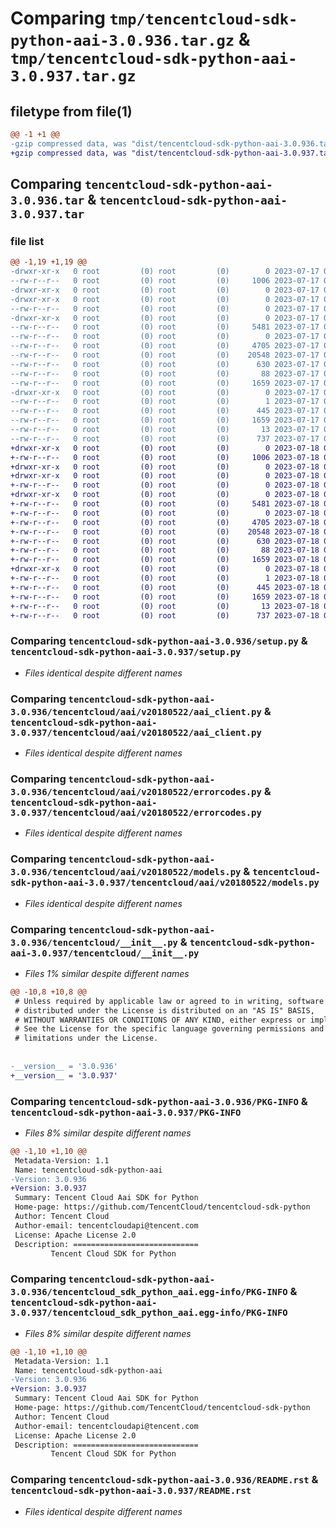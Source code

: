 # Comparing `tmp/tencentcloud-sdk-python-aai-3.0.936.tar.gz` & `tmp/tencentcloud-sdk-python-aai-3.0.937.tar.gz`

## filetype from file(1)

```diff
@@ -1 +1 @@
-gzip compressed data, was "dist/tencentcloud-sdk-python-aai-3.0.936.tar", last modified: Mon Jul 17 00:14:40 2023, max compression
+gzip compressed data, was "dist/tencentcloud-sdk-python-aai-3.0.937.tar", last modified: Tue Jul 18 00:15:37 2023, max compression
```

## Comparing `tencentcloud-sdk-python-aai-3.0.936.tar` & `tencentcloud-sdk-python-aai-3.0.937.tar`

### file list

```diff
@@ -1,19 +1,19 @@
-drwxr-xr-x   0 root         (0) root         (0)        0 2023-07-17 00:14:40.000000 tencentcloud-sdk-python-aai-3.0.936/
--rw-r--r--   0 root         (0) root         (0)     1006 2023-07-17 00:14:40.000000 tencentcloud-sdk-python-aai-3.0.936/setup.py
-drwxr-xr-x   0 root         (0) root         (0)        0 2023-07-17 00:14:40.000000 tencentcloud-sdk-python-aai-3.0.936/tencentcloud/
-drwxr-xr-x   0 root         (0) root         (0)        0 2023-07-17 00:14:40.000000 tencentcloud-sdk-python-aai-3.0.936/tencentcloud/aai/
--rw-r--r--   0 root         (0) root         (0)        0 2023-07-17 00:14:40.000000 tencentcloud-sdk-python-aai-3.0.936/tencentcloud/aai/__init__.py
-drwxr-xr-x   0 root         (0) root         (0)        0 2023-07-17 00:14:40.000000 tencentcloud-sdk-python-aai-3.0.936/tencentcloud/aai/v20180522/
--rw-r--r--   0 root         (0) root         (0)     5481 2023-07-17 00:14:40.000000 tencentcloud-sdk-python-aai-3.0.936/tencentcloud/aai/v20180522/aai_client.py
--rw-r--r--   0 root         (0) root         (0)        0 2023-07-17 00:14:40.000000 tencentcloud-sdk-python-aai-3.0.936/tencentcloud/aai/v20180522/__init__.py
--rw-r--r--   0 root         (0) root         (0)     4705 2023-07-17 00:14:40.000000 tencentcloud-sdk-python-aai-3.0.936/tencentcloud/aai/v20180522/errorcodes.py
--rw-r--r--   0 root         (0) root         (0)    20548 2023-07-17 00:14:40.000000 tencentcloud-sdk-python-aai-3.0.936/tencentcloud/aai/v20180522/models.py
--rw-r--r--   0 root         (0) root         (0)      630 2023-07-17 00:14:40.000000 tencentcloud-sdk-python-aai-3.0.936/tencentcloud/__init__.py
--rw-r--r--   0 root         (0) root         (0)       88 2023-07-17 00:14:40.000000 tencentcloud-sdk-python-aai-3.0.936/setup.cfg
--rw-r--r--   0 root         (0) root         (0)     1659 2023-07-17 00:14:40.000000 tencentcloud-sdk-python-aai-3.0.936/PKG-INFO
-drwxr-xr-x   0 root         (0) root         (0)        0 2023-07-17 00:14:40.000000 tencentcloud-sdk-python-aai-3.0.936/tencentcloud_sdk_python_aai.egg-info/
--rw-r--r--   0 root         (0) root         (0)        1 2023-07-17 00:14:40.000000 tencentcloud-sdk-python-aai-3.0.936/tencentcloud_sdk_python_aai.egg-info/dependency_links.txt
--rw-r--r--   0 root         (0) root         (0)      445 2023-07-17 00:14:40.000000 tencentcloud-sdk-python-aai-3.0.936/tencentcloud_sdk_python_aai.egg-info/SOURCES.txt
--rw-r--r--   0 root         (0) root         (0)     1659 2023-07-17 00:14:40.000000 tencentcloud-sdk-python-aai-3.0.936/tencentcloud_sdk_python_aai.egg-info/PKG-INFO
--rw-r--r--   0 root         (0) root         (0)       13 2023-07-17 00:14:40.000000 tencentcloud-sdk-python-aai-3.0.936/tencentcloud_sdk_python_aai.egg-info/top_level.txt
--rw-r--r--   0 root         (0) root         (0)      737 2023-07-17 00:14:40.000000 tencentcloud-sdk-python-aai-3.0.936/README.rst
+drwxr-xr-x   0 root         (0) root         (0)        0 2023-07-18 00:15:37.000000 tencentcloud-sdk-python-aai-3.0.937/
+-rw-r--r--   0 root         (0) root         (0)     1006 2023-07-18 00:15:37.000000 tencentcloud-sdk-python-aai-3.0.937/setup.py
+drwxr-xr-x   0 root         (0) root         (0)        0 2023-07-18 00:15:37.000000 tencentcloud-sdk-python-aai-3.0.937/tencentcloud/
+drwxr-xr-x   0 root         (0) root         (0)        0 2023-07-18 00:15:37.000000 tencentcloud-sdk-python-aai-3.0.937/tencentcloud/aai/
+-rw-r--r--   0 root         (0) root         (0)        0 2023-07-18 00:15:37.000000 tencentcloud-sdk-python-aai-3.0.937/tencentcloud/aai/__init__.py
+drwxr-xr-x   0 root         (0) root         (0)        0 2023-07-18 00:15:37.000000 tencentcloud-sdk-python-aai-3.0.937/tencentcloud/aai/v20180522/
+-rw-r--r--   0 root         (0) root         (0)     5481 2023-07-18 00:15:37.000000 tencentcloud-sdk-python-aai-3.0.937/tencentcloud/aai/v20180522/aai_client.py
+-rw-r--r--   0 root         (0) root         (0)        0 2023-07-18 00:15:37.000000 tencentcloud-sdk-python-aai-3.0.937/tencentcloud/aai/v20180522/__init__.py
+-rw-r--r--   0 root         (0) root         (0)     4705 2023-07-18 00:15:37.000000 tencentcloud-sdk-python-aai-3.0.937/tencentcloud/aai/v20180522/errorcodes.py
+-rw-r--r--   0 root         (0) root         (0)    20548 2023-07-18 00:15:37.000000 tencentcloud-sdk-python-aai-3.0.937/tencentcloud/aai/v20180522/models.py
+-rw-r--r--   0 root         (0) root         (0)      630 2023-07-18 00:15:37.000000 tencentcloud-sdk-python-aai-3.0.937/tencentcloud/__init__.py
+-rw-r--r--   0 root         (0) root         (0)       88 2023-07-18 00:15:37.000000 tencentcloud-sdk-python-aai-3.0.937/setup.cfg
+-rw-r--r--   0 root         (0) root         (0)     1659 2023-07-18 00:15:37.000000 tencentcloud-sdk-python-aai-3.0.937/PKG-INFO
+drwxr-xr-x   0 root         (0) root         (0)        0 2023-07-18 00:15:37.000000 tencentcloud-sdk-python-aai-3.0.937/tencentcloud_sdk_python_aai.egg-info/
+-rw-r--r--   0 root         (0) root         (0)        1 2023-07-18 00:15:37.000000 tencentcloud-sdk-python-aai-3.0.937/tencentcloud_sdk_python_aai.egg-info/dependency_links.txt
+-rw-r--r--   0 root         (0) root         (0)      445 2023-07-18 00:15:37.000000 tencentcloud-sdk-python-aai-3.0.937/tencentcloud_sdk_python_aai.egg-info/SOURCES.txt
+-rw-r--r--   0 root         (0) root         (0)     1659 2023-07-18 00:15:37.000000 tencentcloud-sdk-python-aai-3.0.937/tencentcloud_sdk_python_aai.egg-info/PKG-INFO
+-rw-r--r--   0 root         (0) root         (0)       13 2023-07-18 00:15:37.000000 tencentcloud-sdk-python-aai-3.0.937/tencentcloud_sdk_python_aai.egg-info/top_level.txt
+-rw-r--r--   0 root         (0) root         (0)      737 2023-07-18 00:15:37.000000 tencentcloud-sdk-python-aai-3.0.937/README.rst
```

### Comparing `tencentcloud-sdk-python-aai-3.0.936/setup.py` & `tencentcloud-sdk-python-aai-3.0.937/setup.py`

 * *Files identical despite different names*

### Comparing `tencentcloud-sdk-python-aai-3.0.936/tencentcloud/aai/v20180522/aai_client.py` & `tencentcloud-sdk-python-aai-3.0.937/tencentcloud/aai/v20180522/aai_client.py`

 * *Files identical despite different names*

### Comparing `tencentcloud-sdk-python-aai-3.0.936/tencentcloud/aai/v20180522/errorcodes.py` & `tencentcloud-sdk-python-aai-3.0.937/tencentcloud/aai/v20180522/errorcodes.py`

 * *Files identical despite different names*

### Comparing `tencentcloud-sdk-python-aai-3.0.936/tencentcloud/aai/v20180522/models.py` & `tencentcloud-sdk-python-aai-3.0.937/tencentcloud/aai/v20180522/models.py`

 * *Files identical despite different names*

### Comparing `tencentcloud-sdk-python-aai-3.0.936/tencentcloud/__init__.py` & `tencentcloud-sdk-python-aai-3.0.937/tencentcloud/__init__.py`

 * *Files 1% similar despite different names*

```diff
@@ -10,8 +10,8 @@
 # Unless required by applicable law or agreed to in writing, software
 # distributed under the License is distributed on an "AS IS" BASIS,
 # WITHOUT WARRANTIES OR CONDITIONS OF ANY KIND, either express or implied.
 # See the License for the specific language governing permissions and
 # limitations under the License.
 
 
-__version__ = '3.0.936'
+__version__ = '3.0.937'
```

### Comparing `tencentcloud-sdk-python-aai-3.0.936/PKG-INFO` & `tencentcloud-sdk-python-aai-3.0.937/PKG-INFO`

 * *Files 8% similar despite different names*

```diff
@@ -1,10 +1,10 @@
 Metadata-Version: 1.1
 Name: tencentcloud-sdk-python-aai
-Version: 3.0.936
+Version: 3.0.937
 Summary: Tencent Cloud Aai SDK for Python
 Home-page: https://github.com/TencentCloud/tencentcloud-sdk-python
 Author: Tencent Cloud
 Author-email: tencentcloudapi@tencent.com
 License: Apache License 2.0
 Description: ============================
         Tencent Cloud SDK for Python
```

### Comparing `tencentcloud-sdk-python-aai-3.0.936/tencentcloud_sdk_python_aai.egg-info/PKG-INFO` & `tencentcloud-sdk-python-aai-3.0.937/tencentcloud_sdk_python_aai.egg-info/PKG-INFO`

 * *Files 8% similar despite different names*

```diff
@@ -1,10 +1,10 @@
 Metadata-Version: 1.1
 Name: tencentcloud-sdk-python-aai
-Version: 3.0.936
+Version: 3.0.937
 Summary: Tencent Cloud Aai SDK for Python
 Home-page: https://github.com/TencentCloud/tencentcloud-sdk-python
 Author: Tencent Cloud
 Author-email: tencentcloudapi@tencent.com
 License: Apache License 2.0
 Description: ============================
         Tencent Cloud SDK for Python
```

### Comparing `tencentcloud-sdk-python-aai-3.0.936/README.rst` & `tencentcloud-sdk-python-aai-3.0.937/README.rst`

 * *Files identical despite different names*

